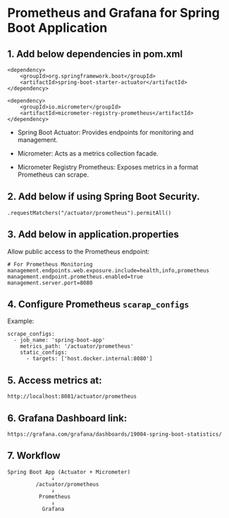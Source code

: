 # Prometheus and Grafana for Spring Boot Application

## 1. Add below dependencies in pom.xml
```
<dependency>
    <groupId>org.springframework.boot</groupId>
    <artifactId>spring-boot-starter-actuator</artifactId>
</dependency>

<dependency>
    <groupId>io.micrometer</groupId>
    <artifactId>micrometer-registry-prometheus</artifactId>
</dependency>
```

 - Spring Boot Actuator: Provides endpoints for monitoring and management.

 - Micrometer: Acts as a metrics collection facade.

 - Micrometer Registry Prometheus: Exposes metrics in a format Prometheus can scrape.

## 2. Add below if using Spring Boot Security.
```
.requestMatchers("/actuator/prometheus").permitAll()
```

## 3. Add below in application.properties

Allow public access to the Prometheus endpoint:
```
# For Prometheus Monitoring
management.endpoints.web.exposure.include=health,info,prometheus
management.endpoint.prometheus.enabled=true
management.server.port=8080
```
## 4. Configure Prometheus `scarap_configs`
Example:
```
scrape_configs:
  - job_name: 'spring-boot-app'
    metrics_path: '/actuator/prometheus'
    static_configs:
      - targets: ['host.docker.internal:8080']
```

## 5. Access metrics at:
```
http://localhost:8081/actuator/prometheus
```

## 6. Grafana Dashboard link:
```
https://grafana.com/grafana/dashboards/19004-spring-boot-statistics/
```

## 7. Workflow
```
Spring Boot App (Actuator + Micrometer)
              ↓
         /actuator/prometheus
              ↓
          Prometheus
              ↓
           Grafana
```
